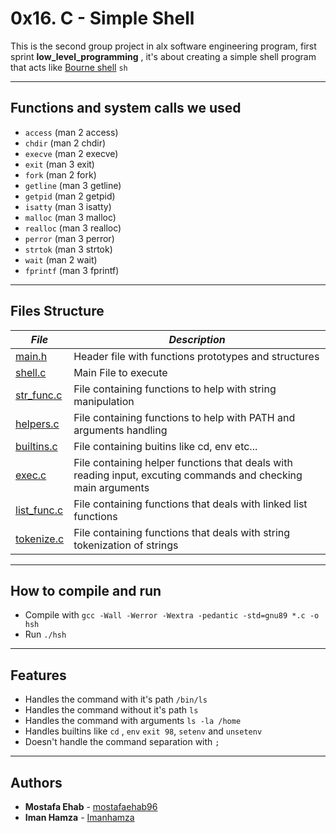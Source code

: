 # 0x16. C - Simple Shell
This is the second group project in alx software engineering program, first sprint **low_level_programming** , it's about creating a simple shell program that acts like [Bourne shell](https://en.wikipedia.org/wiki/Unix_shell) `sh`
___
## Functions and system calls we used
* `access` (man 2 access)
* `chdir` (man 2 chdir)
* `execve` (man 2 execve)
* `exit` (man 3 exit)
* `fork` (man 2 fork)
* `getline` (man 3 getline)
* `getpid` (man 2 getpid)
* `isatty` (man 3 isatty)
* `malloc` (man 3 malloc)
* `realloc` (man 3 realloc)
* `perror` (man 3 perror)
* `strtok` (man 3 strtok)
* `wait` (man 2 wait)
* `fprintf` (man 3 fprintf)
___
## Files Structure

|  ***File***  | ***Description***     |
|-------------|------------------------|
| [main.h](./main.h) | Header file with functions prototypes and structures |
| [shell.c](./shell.c) | Main File to execute |
| [str_func.c](./str_func.c) | File containing functions to help with string manipulation |
| [helpers.c](./helpers.c) | File containing functions to help with PATH and arguments handling |
| [builtins.c](./builtins.c) | File containing buitins like cd, env etc... |
| [exec.c](./exec.c) | File containing helper functions that deals with reading input, excuting commands and checking main arguments |
| [list_func.c](./list_funct.c) | File containing functions that deals with linked list functions |
| [tokenize.c](./tokenize.c) | File containing functions that deals with string tokenization of strings |
___
## How to compile and run
* Compile with `gcc -Wall -Werror -Wextra -pedantic -std=gnu89 *.c -o hsh`
* Run `./hsh`
___
## Features
* Handles the command with it's path `/bin/ls`
* Handles the command without it's path `ls`
* Handles the command with arguments `ls -la /home`
* Handles builtins like `cd` , `env` `exit 98`, `setenv` and `unsetenv`
* Doesn't handle the command separation with `;`
___
## Authors
* **Mostafa Ehab** - [mostafaehab96](@mostafaehab)
*  **Iman Hamza** - [Imanhamza](@Imanhamza)
